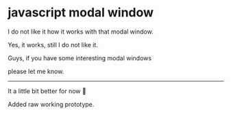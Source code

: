 # javascript modal window

I do not like it how it works with that modal window.

Yes, it works, still I do not like it.

Guys, if you have some interesting modal windows

please let me know.

---

It a little bit better for now 🙂 

Added raw working prototype.